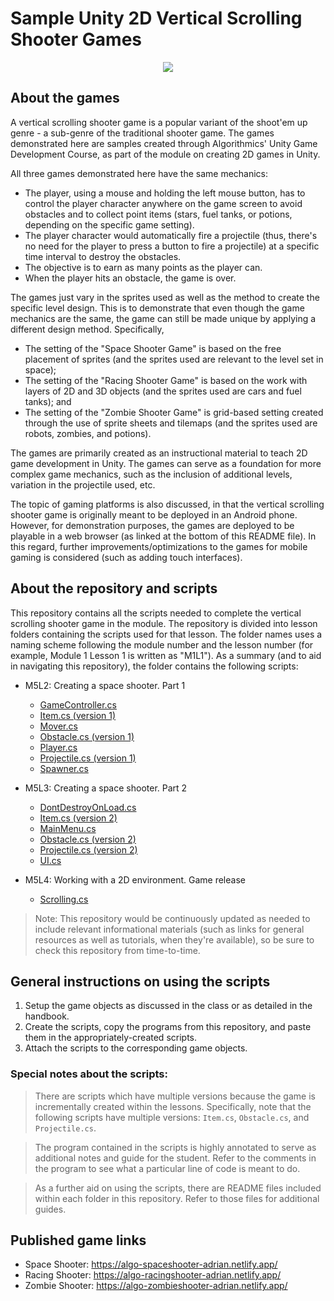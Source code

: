 # Sample Unity 2D Vertical Scrolling Shooter Games

<p align='center'>
  <!---<img src="https://github.com/ajgquional/algo-unity-spaceshooter/blob/4533ee772d03ef8a455ddfe82d601633e10a7530/Algo-Unity-Vertical-Shooters-Cover.png" width=700 height=400/>--->
  <img src="https://github.com/ajgquional/algo-unity-spaceshooter/blob/4533ee772d03ef8a455ddfe82d601633e10a7530/Algo-Unity-Vertical-Shooters-Cover.png">
</p>

## About the games

A vertical scrolling shooter game is a popular variant of the shoot'em up genre - a sub-genre of the traditional shooter game. The games demonstrated here are samples created through Algorithmics' Unity Game Development Course, as part of the module on creating 2D games in Unity.

All three games demonstrated here have the same mechanics:
* The player, using a mouse and holding the left mouse button, has to control the player character anywhere on the game screen to avoid obstacles and to collect point items (stars, fuel tanks, or potions, depending on the specific game setting).
* The player character would automatically fire a projectile (thus, there's no need for the player to press a button to fire a projectile) at a specific time interval to destroy the obstacles.
* The objective is to earn as many points as the player can.
* When the player hits an obstacle, the game is over. 

The games just vary in the sprites used as well as the method to create the specific level design. This is to demonstrate that even though the game mechanics are the same, the game can still be made unique by applying a different design method. Specifically,
* The setting of the "Space Shooter Game" is based on the free placement of sprites (and the sprites used are relevant to the level set in space);
* The setting of the "Racing Shooter Game" is based on the work with layers of 2D and 3D objects (and the sprites used are cars and fuel tanks); and
* The setting of the "Zombie Shooter Game" is grid-based setting created through the use of sprite sheets and tilemaps (and the sprites used are robots, zombies, and potions).

The games are primarily created as an instructional material to teach 2D game development in Unity. The games can serve as a foundation for more complex game mechanics, such as the inclusion of additional levels, variation in the projectile used, etc.

The topic of gaming platforms is also discussed, in that the vertical scrolling shooter game is originally meant to be deployed in an Android phone. However, for demonstration purposes, the games are deployed to be playable in a web browser (as linked at the bottom of this README file). In this regard, further improvements/optimizations to the games for mobile gaming is considered (such as adding touch interfaces).

## About the repository and scripts

This repository contains all the scripts needed to complete the vertical scrolling shooter game in the module. The repository is divided into lesson folders containing the scripts used for that lesson. The folder names uses a naming scheme following the module number and the lesson number (for example, Module 1 Lesson 1 is written as "M1L1"). As a summary (and to aid in navigating this repository), the folder contains the following scripts:

* M5L2: Creating a space shooter. Part 1
  * <a href="https://github.com/ajgquional/algo-unity-spaceshooter/blob/main/M5L2/GameController.cs">GameController.cs</a>
  * <a href="https://github.com/ajgquional/algo-unity-spaceshooter/blob/main/M5L2/Item.cs">Item.cs (version 1)</a>
  * <a href="https://github.com/ajgquional/algo-unity-spaceshooter/blob/main/M5L2/Mover.cs">Mover.cs</a>
  * <a href="https://github.com/ajgquional/algo-unity-spaceshooter/blob/main/M5L2/Obstacle.cs">Obstacle.cs (version 1)</a>
  * <a href="https://github.com/ajgquional/algo-unity-spaceshooter/blob/main/M5L2/Player.cs">Player.cs</a>
  * <a href="https://github.com/ajgquional/algo-unity-spaceshooter/blob/main/M5L2/Projectile.cs">Projectile.cs (version 1)</a>
  * <a href="https://github.com/ajgquional/algo-unity-spaceshooter/blob/main/M5L2/Spawner.cs">Spawner.cs</a>

* M5L3: Creating a space shooter. Part 2
  * <a href="https://github.com/ajgquional/algo-unity-spaceshooter/blob/main/M5L3/DontDestroyOnLoad.cs">DontDestroyOnLoad.cs</a>
  * <a href="https://github.com/ajgquional/algo-unity-spaceshooter/blob/main/M5L3/Item.cs">Item.cs (version 2)</a>
  * <a href="https://github.com/ajgquional/algo-unity-spaceshooter/blob/main/M5L3/MainMenu.cs">MainMenu.cs</a>
  * <a href="https://github.com/ajgquional/algo-unity-spaceshooter/blob/main/M5L3/Obstacle.cs">Obstacle.cs (version 2)</a>
  * <a href="https://github.com/ajgquional/algo-unity-spaceshooter/blob/main/M5L3/Projectile.cs">Projectile.cs (version 2)</a>
  * <a href="https://github.com/ajgquional/algo-unity-spaceshooter/blob/main/M5L3/UI.cs">UI.cs</a>

* M5L4: Working with a 2D environment. Game release
  * <a href="https://github.com/ajgquional/algo-unity-spaceshooter/blob/main/M5L4/Scrolling.cs">Scrolling.cs</a> 

> Note: This repository would be continuously updated as needed to include relevant informational materials (such as links for general resources as well as tutorials, when they're available), so be sure to check this repository from time-to-time.

## General instructions on using the scripts
1. Setup the game objects as discussed in the class or as detailed in the handbook.
2. Create the scripts, copy the programs from this repository, and paste them in the appropriately-created scripts.
3. Attach the scripts to the corresponding game objects.

### Special notes about the scripts:

> There are scripts which have multiple versions because the game is incrementally created within the lessons. Specifically, note that the following scripts have multiple versions: ```Item.cs```, ```Obstacle.cs```, and ```Projectile.cs```.

> The program contained in the scripts is highly annotated to serve as additional notes and guide for the student. Refer to the comments in the program to see what a particular line of code is meant to do.

> As a further aid on using the scripts, there are README files included within each folder in this repository. Refer to those files for additional guides.

## Published game links
* Space Shooter: https://algo-spaceshooter-adrian.netlify.app/
* Racing Shooter: https://algo-racingshooter-adrian.netlify.app/
* Zombie Shooter: https://algo-zombieshooter-adrian.netlify.app/
